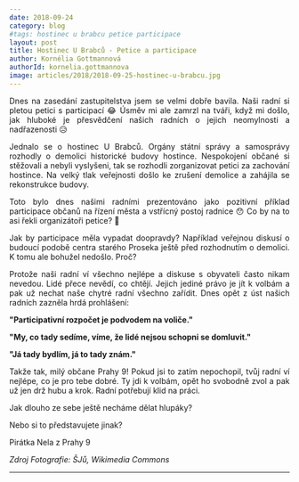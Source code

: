 ```yaml
---
date: 2018-09-24
category: blog
#tags: hostinec u brabcu petice participace
layout: post
title: Hostinec U Brabců - Petice a participace
author: Kornélia Gottmannová
authorId: kornelia.gottmannova
image: articles/2018/2018-09-25-hostinec-u-brabcu.jpg
---
```

<p style='text-align: justify;'>
Dnes na zasedání zastupitelstva jsem se velmi dobře bavila. Naši radní si pletou petici s participací 😂 Úsměv mi ale zamrzl na tváři, když mi došlo, jak hluboké je přesvědčení našich radních o jejich neomylnosti a nadřazenosti 😥
</p><p style='text-align: justify;'>
Jednalo se o hostinec U Brabců. Orgány státní správy a samosprávy rozhodly o demolici historické budovy hostince. Nespokojení občané si stěžovali a nebyli vyslyšeni, tak se rozhodli zorganizovat petici za zachování hostince. Na velký tlak veřejnosti došlo ke zrušení demolice a zahájila se rekonstrukce budovy.
</p><p style='text-align: justify;'>
Toto bylo dnes našimi radními prezentováno jako pozitivní příklad participace občanů na řízení města a vstřícný postoj radnice 😯 Co by na to asi řekli organizátoři petice? 🤔
</p><p style='text-align: justify;'>
Jak by participace měla vypadat doopravdy? Například veřejnou diskusí o budoucí podobě centra starého Proseka ještě před rozhodnutím o demolici. K tomu ale bohužel nedošlo. Proč?
</p><p style='text-align: justify;'>
Protože naši radní ví všechno nejlépe a diskuse s obyvateli často nikam nevedou. Lidé přece nevědí, co chtějí. Jejich jediné právo je jít k volbám a pak už nechat naše chytré radní všechno zařídit. Dnes opět z úst našich radních zazněla hrdá prohlášení:
</p><p style='text-align: justify;'>
<b>"Participativní rozpočet je podvodem na voliče."</b>
</p><p style='text-align: justify;'>
<b>"My, co tady sedíme, víme, že lidé nejsou schopni se domluvit."</b>
</p><p style='text-align: justify;'>
<b>"Já tady bydlím, já to tady znám."</b>
</p><p style='text-align: justify;'>
Takže tak, milý občane Prahy 9! Pokud jsi to zatím nepochopil, tvůj radní ví nejlépe, co je pro tebe dobré. Ty jdi k volbám, opět ho svobodně zvol a pak už jen drž hubu a krok. Radní potřebují klid na práci.
</p><p style='text-align: justify;'>
Jak dlouho ze sebe ještě necháme dělat hlupáky?
</p><p style='text-align: justify;'>
Nebo si to představujete jinak?
</p><p style='text-align: justify;'>
Pirátka Nela z Prahy 9
</p><p style='text-align: justify;'>
<i>Zdroj Fotografie: ŠJů, Wikimedia Commons</i></p>

---
